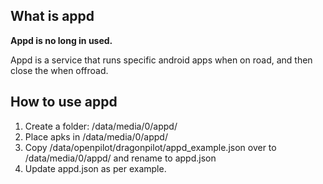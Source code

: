 What is appd
------
**Appd is no long in used.**

Appd is a service that runs specific android apps when on road, and then close the when offroad.

How to use appd
------
1. Create a folder: /data/media/0/appd/
2. Place apks in /data/media/0/appd/
3. Copy /data/openpilot/dragonpilot/appd_example.json over to /data/media/0/appd/ and rename to appd.json
4. Update appd.json as per example.